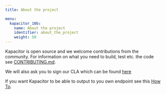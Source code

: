 ```yaml
---
title: About the project

menu:
  kapacitor_10b:
    name: About the project
    identifier: about_the_project
    weight: 50
---
```


Kapacitor is open source and we welcome contributions from the community.
For information on what you need to build, test etc.
the code see [CONTRIBUTING.md](https://github.com/influxdb/kapacitor/blob/master/CONTRIBUTING.md).

We will also ask you to sign our CLA which can be found [here](http://influxdb.com/community/cla.html)

If you want Kapacitor to be able to output to you own endpoint see this [How To](/kapacitor/v1.0b/about_the_project/custom_output/).
